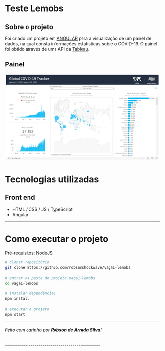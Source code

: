 # Teste Lemobs

## Sobre o projeto

Foi criado um projeto em [ANGULAR](https://angular.io/) para a visualização de um painel de dados, na qual consta informações estatísticas sobre o COVID-19.
O painel foi obtido através de uma API da [Tableau](https://public.tableau.com/en-us/s/).

## Painel

<p align="center">
	<img alt="painel" src="github/painel.PNG" witdh="50%">
</p>

# Tecnologias utilizadas

## Front end
- HTML / CSS / JS / TypeScript
- Angular

<hr>

# Como executar o projeto

Pré-requisitos: NodeJS

```bash
# clonar repositório
git clone https://github.com/robsonshockwave/vaga1-lemobs

# entrar na pasta do projeto vaga1-lemobs
cd vaga1-lemobs

# instalar dependências
npm install

# executar o projeto
npm start
```

<hr>

<h6>Feito com carinho por <b>Robson de Arruda Silva</b>!</h6>
------------------------------------------------
